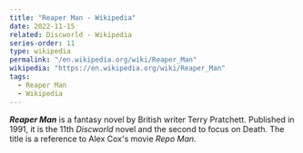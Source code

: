 ```yaml
---
title: "Reaper Man - Wikipedia"
date: 2022-11-15
related: Discworld - Wikipedia
series-order: 11
type: wikipedia
permalink: "/en.wikipedia.org/wiki/Reaper_Man"
wikipedia: "https://en.wikipedia.org/wiki/Reaper_Man"
tags:
  - Reaper Man
  - Wikipedia
---
```

***Reaper Man*** is a fantasy novel by British writer Terry Pratchett. Published in 1991, it is the 11th *Discworld* novel and the second to focus on Death. The title is a reference to Alex Cox's movie *Repo Man*.